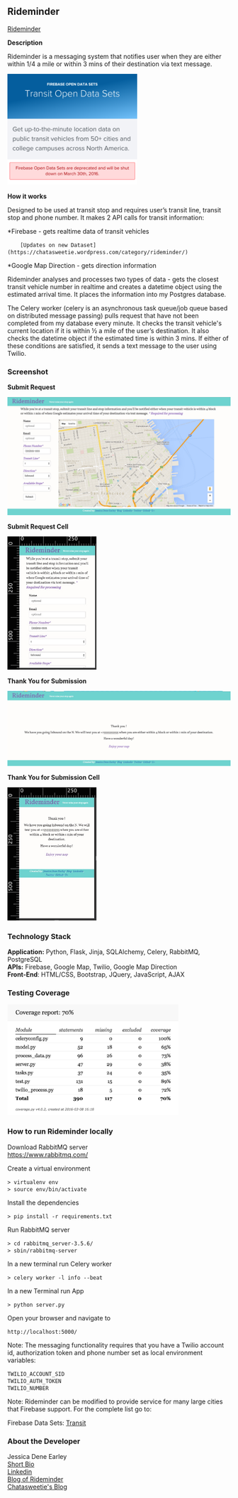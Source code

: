 Rideminder
--------
[Rideminder](http://rideminder.herokuapp.com)

**Description**

Rideminder is a messaging system that notifies user when they are either within 1/4 a mile or within 3 mins of their destination via text message. 


<img src="static/img/firebase-deprecated.png" height="250">


**How it works**

Designed to be used at transit stop and requires user’s transit line, transit stop and phone number. It makes 2 API calls for transit information:   

   *Firebase - gets realtime data of transit vehicles    

   		[Updates on new Dataset](https://chatasweetie.wordpress.com/category/rideminder/)    

   *Google Map Direction - gets direction information   

Rideminder analyses and processes two types of data - gets the closest transit vehicle number in realtime and creates a datetime object using the estimated arrival time. It places the information into my Postgres database.

The Celery worker (celery is an asynchronous task queue/job queue based on distributed message passing) pulls request that have not been completed from my database every minute. It checks the transit vehicle's current location if it is within ½ a mile of the user’s destination. It also checks the datetime object if the estimated time is within 3 mins. If either of these conditions are satisfied, it sends a text message to the user using Twilio.  



### Screenshot

**Submit Request**

<img src="static/img/rideminder_new_color.jpg">

**Submit Request Cell**

<img src="static/img/rideminder-cell.jpg" height="300">

**Thank You for Submission**

<img src="static/img/thank-you.jpg" >

**Thank You for Submission Cell**

<img src="static/img/thankyou-cell.jpg" height="300">


### Technology Stack

**Application:** Python, Flask, Jinja, SQLAlchemy, Celery, RabbitMQ, PostgreSQL    
**APIs:** Firebase, Google Map, Twilio, Google Map Direction  
**Front-End**: HTML/CSS, Bootstrap, JQuery, JavaScript, AJAX    


### Testing Coverage

<img src="static/img/coveragereportrideminder.png" height="250">


### How to run Rideminder locally

Download RabbitMQ server    
https://www.rabbitmq.com/


Create a virtual environment 

```
> virtualenv env
> source env/bin/activate
```

Install the dependencies

```
> pip install -r requirements.txt
```

Run RabbitMQ server

```
> cd rabbitmq_server-3.5.6/
> sbin/rabbitmq-server 
```

In a new terminal run Celery worker
```
> celery worker -l info --beat
```

In a new Terminal run App
```
> python server.py
```


Open your browser and navigate to 

```
http://localhost:5000/
```

Note: The messaging functionality requires that you have a Twilio account id, authorization token and phone number set as local environment variables:

```
TWILIO_ACCOUNT_SID
TWILIO_AUTH_TOKEN
TWILIO_NUMBER
```

Note: Rideminder can be modified to provide service for many large cities that Firebase support. For the complete list go to:

Firebase Data Sets: [Transit](https://publicdata-transit.firebaseio.com/)


### About the Developer    
Jessica Dene Earley    
[Short Bio](https://chatasweetie.wordpress.com/about-me/)   
[Linkedin](https://www.linkedin.com/in/jessicaearley)    
[Blog of Rideminder](https://chatasweetie.wordpress.com/category/rideminder/)     
[Chatasweetie's Blog](https://chatasweetie.wordpress.com/)    
